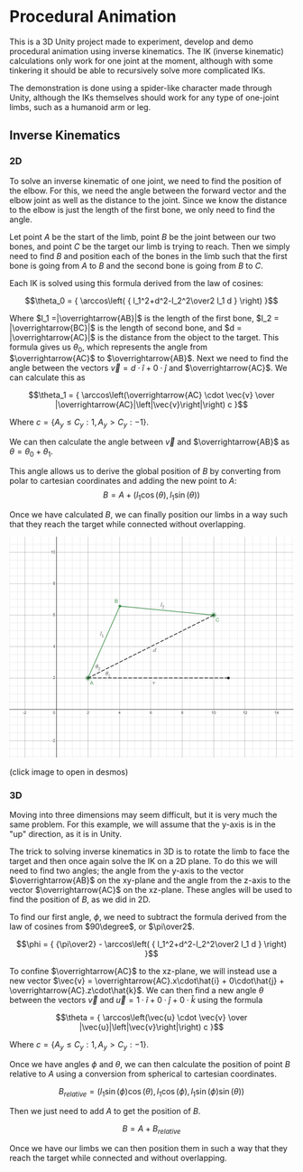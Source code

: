 # Procedural Animation

This is a 3D Unity project made to experiment, develop and demo procedural animation using inverse kinematics. The IK (inverse kinematic) calculations only work for one joint at the moment, although with some tinkering it should be able to recursively solve more complicated IKs.

The demonstration is done using a spider-like character made through Unity, although the IKs themselves should work for any type of one-joint limbs, such as a humanoid arm or leg.

## Inverse Kinematics

### 2D

To solve an inverse kinematic of one joint, we need to find the position of the elbow. For this, we need the angle between the forward vector and the elbow joint as well as the distance to the joint. Since we know the distance to the elbow is just the length of the first bone, we only need to find the angle.

Let point $A$ be the start of the limb, point $B$ be the joint between our two bones, and point $C$ be the target our limb is trying to reach. Then we simply need to find $B$ and position each of the bones in the limb such that the first bone is going from $A$ to $B$ and the second bone is going from $B$ to $C$.

Each IK is solved using this formula derived from the law of cosines:

$$\theta_0 = { \arccos\left( { l_1^2+d^2-l_2^2\over2 l_1 d } \right) }$$

Where $l_1 =|\overrightarrow{AB}|$ is the length of the first bone, $l_2 = |\overrightarrow{BC}|$ is the length of second bone, and $d = |\overrightarrow{AC}|$ is the distance from the object to the target. This formula gives us $\theta_0$, which represents the angle from $\overrightarrow{AC}$ to $\overrightarrow{AB}$. Next we need to find the angle between the vectors $\vec{v} = d\cdot\hat{i} + 0\cdot\hat{j}$ and $\overrightarrow{AC}$. We can calculate this as 

$$\theta_1 = { \arccos\left(\overrightarrow{AC} \cdot \vec{v} \over |\overrightarrow{AC}|\left|\vec{v}\right|\right) c }$$

Where $c = {\{ A_y\le C_y : 1, A_y>C_y : -1 \}}$.

We can then calculate the angle between $\vec{v}$ and $\overrightarrow{AB}$ as $\theta = \theta_0 + \theta_1$.

This angle allows us to derive the global position of $B$ by converting from polar to cartesian coordinates and adding the new point to $A$:
$$B = A + {\left(l_1\cos(\theta),  l_1\sin(\theta)\right)}$$

Once we have calculated $B$, we can finally position our limbs in a way such that they reach the target while connected without overlapping.

[![Desmos 2D IK](images/2D-IK.png)](https://www.desmos.com/calculator/tlxbysipdl)

(click image to open in desmos)

### 3D

Moving into three dimensions may seem difficult, but it is very much the same problem. For this example, we will assume that the y-axis is in the "up" direction, as it is in Unity.

The trick to solving inverse kinematics in 3D is to rotate the limb to face the target and then once again solve the IK on a 2D plane. To do this we will need to find two angles; the angle from the y-axis to the vector $\overrightarrow{AB}$ on the xy-plane and the angle from the z-axis to the vector $\overrightarrow{AC}$ on the xz-plane. These angles will be used to find the position of $B$, as we did in 2D.

To find our first angle, $\phi$, we need to subtract the formula derived from the law of cosines from $90\degree$, or $\pi\over2$.

$$\phi = { {\pi\over2} - \arccos\left( { l_1^2+d^2-l_2^2\over2 l_1 d } \right) }$$

To confine $\overrightarrow{AC}$ to the xz-plane, we will instead use a new vector $\vec{v} = \overrightarrow{AC}.x\cdot\hat{i} + 0\cdot\hat{j} + \overrightarrow{AC}.z\cdot\hat{k}$. We can then find a new angle $\theta$ between the vectors $\vec{v}$ and $\vec{u} = 1\cdot\hat{i} + 0\cdot\hat{j} + 0\cdot\hat{k}$ using the formula

$$\theta = { \arccos\left(\vec{u} \cdot \vec{v} \over |\vec{u}|\left|\vec{v}\right|\right) c }$$

Where $c = {\{ A_y\le C_y : 1, A_y>C_y : -1 \}}$.

Once we have angles $\phi$ and $\theta$, we can then calculate the position of point $B$ relative to $A$ using a conversion from spherical to cartesian coordinates.

$$B_{relative} = \left(l_1\sin(\phi)\cos(\theta), l_1\cos(\phi), l_1\sin(\phi)\sin(\theta)\right)$$

Then we just need to add $A$ to get the position of $B$.

$$B = A + B_{relative}$$

Once we have our limbs we can then position them in such a way that they reach the target while connected and without overlapping.
